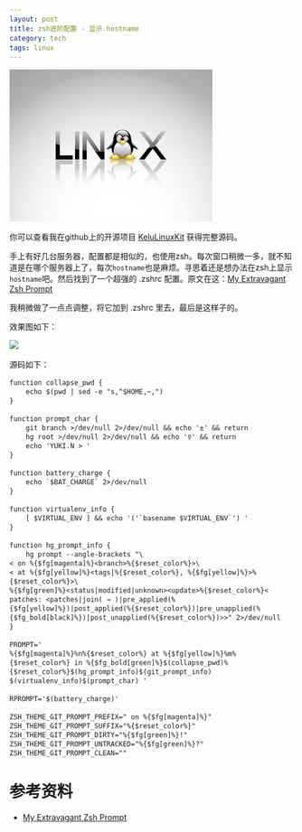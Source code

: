 ```yaml
---
layout: post
title: zsh进阶配置 - 显示 hostname
category: tech
tags: linux
---
```


![](/assets/img/linux.jpg)

你可以查看我在github上的开源项目 [KeluLinuxKit][KeluLinuxKit] 获得完整源码。

手上有好几台服务器，配置都是相似的，也使用zsh。每次窗口稍微一多，就不知道是在哪个服务器上了，每次`hostname`也是麻烦。寻思着还是想办法在zsh上显示`hostname`吧。然后找到了一个超强的 .zshrc 配置。原文在这：[My Extravagant Zsh Prompt][Zsh-Prompt]

我稍微做了一点点调整，将它加到 .zshrc 里去，最后是这样子的。

效果图如下：

![](https://cdn.kelu.org/blog/2017/03/filehelper_1489153072468_70.png)

源码如下：

    function collapse_pwd {
        echo $(pwd | sed -e "s,^$HOME,~,")
    }

    function prompt_char {
        git branch >/dev/null 2>/dev/null && echo '±' && return
        hg root >/dev/null 2>/dev/null && echo '☿' && return
        echo 'YUKI.N > '
    }

    function battery_charge {
        echo `$BAT_CHARGE` 2>/dev/null
    }

    function virtualenv_info {
        [ $VIRTUAL_ENV ] && echo '('`basename $VIRTUAL_ENV`') '
    }

    function hg_prompt_info {
        hg prompt --angle-brackets "\
    < on %{$fg[magenta]%}<branch>%{$reset_color%}>\
    < at %{$fg[yellow]%}<tags|%{$reset_color%}, %{$fg[yellow]%}>%{$reset_color%}>\
    %{$fg[green]%}<status|modified|unknown><update>%{$reset_color%}<
    patches: <patches|join( → )|pre_applied(%{$fg[yellow]%})|post_applied(%{$reset_color%})|pre_unapplied(%{$fg_bold[black]%})|post_unapplied(%{$reset_color%})>>" 2>/dev/null
    }

    PROMPT='
    %{$fg[magenta]%}%n%{$reset_color%} at %{$fg[yellow]%}%m%{$reset_color%} in %{$fg_bold[green]%}$(collapse_pwd)%{$reset_color%}$(hg_prompt_info)$(git_prompt_info)
    $(virtualenv_info)$(prompt_char) '

    RPROMPT='$(battery_charge)'

    ZSH_THEME_GIT_PROMPT_PREFIX=" on %{$fg[magenta]%}"
    ZSH_THEME_GIT_PROMPT_SUFFIX="%{$reset_color%}"
    ZSH_THEME_GIT_PROMPT_DIRTY="%{$fg[green]%}!"
    ZSH_THEME_GIT_PROMPT_UNTRACKED="%{$fg[green]%}?"
    ZSH_THEME_GIT_PROMPT_CLEAN=""
    
# 参考资料

* [My Extravagant Zsh Prompt][Zsh-Prompt]

[Zsh-Prompt]: http://stevelosh.com/blog/2010/02/my-extravagant-zsh-prompt/
[KeluLinuxKit]: https://github.com/kelvinblood/KeluLinuxKit
